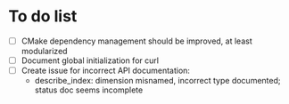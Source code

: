 # To do list

- [ ] CMake dependency management should be improved, at least modularized
- [ ] Document global initialization for curl
- [ ] Create issue for incorrect API documentation:
    - describe_index: dimension misnamed, incorrect type documented; status doc seems incomplete
